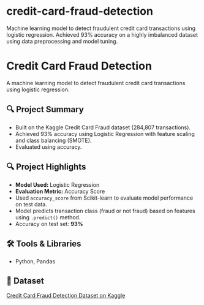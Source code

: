 # credit-card-fraud-detection
Machine learning model to detect fraudulent credit card transactions using logistic regression. Achieved 93% accuracy on a highly imbalanced dataset using data preprocessing and model tuning.


# Credit Card Fraud Detection

A machine learning model to detect fraudulent credit card transactions using logistic regression.

## 🔍 Project Summary
- Built on the Kaggle Credit Card Fraud dataset (284,807 transactions).
- Achieved 93% accuracy using Logistic Regression with feature scaling and class balancing (SMOTE).
- Evaluated using accuracy.

## 🔍 Project Highlights
- **Model Used:** Logistic Regression
- **Evaluation Metric:** Accuracy Score
- Used `accuracy_score` from Scikit-learn to evaluate model performance on test data.
- Model predicts transaction class (fraud or not fraud) based on features using `.predict()` method.
- Accuracy on test set: **93%**

## 🛠️ Tools & Libraries
- Python, Pandas

## 📁 Dataset
[Credit Card Fraud Detection Dataset on Kaggle](https://www.kaggle.com/mlg-ulb/creditcardfraud)
